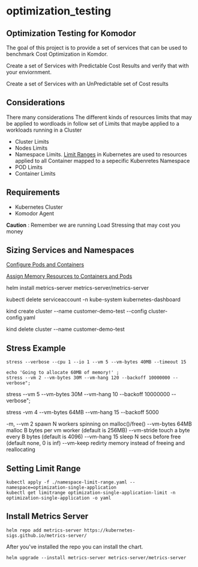 # optimization_testing
## Optimization Testing for Komodor

The goal of this project is to provide a set of services that can be used
to benchmark Cost Optimization in Komdor.

Create a set of Services with Predictable Cost Results and verify that with your
enviornment. 

Create a set of Services with an UnPredictable set of Cost results

## Considerations
There many considerations 
The different kinds of resources limits that may be applied to wordloads in 
follow set of Limits that maybe applied to a workloads running in a Cluster

- Cluster Limits 
- Nodes Limits 
- Namespace Limits. [Limit Ranges](https://kubernetes.io/docs/tasks/administer-cluster/manage-resources/memory-constraint-namespace/) in Kubernetes are used to resources applied to all Container mapped to a 
sepecific Kubenretes Namespace 
- POD Limits
- Container Limits 

## Requirements

- Kubernetes Cluster
- Komodor Agent

**Caution** : Remember we are running Load Stressing that may cost you money

## Sizing Services and Namespaces 

[Configure Pods and Containers
](https://kubernetes.io/docs/tasks/configure-pod-container/)

[Assign Memory Resources to Containers and Pods
](https://kubernetes.io/docs/tasks/configure-pod-container/assign-memory-resource/)


helm install metrics-server metrics-server/metrics-server

kubectl delete serviceaccount -n kube-system kubernetes-dashboard

kind create cluster --name customer-demo-test --config cluster-config.yaml

kind delete  cluster --name  customer-demo-test

## Stress Example

```
stress --verbose --cpu 1 --io 1 --vm 5 --vm-bytes 40MB --timeout 15

echo 'Going to allocate 60MB of memory!' ;
stress --vm 2 --vm-bytes 30M --vm-hang 120 --backoff 10000000 --verbose";

```
stress --vm 5 --vm-bytes 30M --vm-hang 10 --backoff 10000000 --verbose";

stress -vm 4 --vm-bytes 64MB --vm-hang 15 --backoff 5000

-m, --vm 2         spawn N workers spinning on malloc()/free()
     --vm-bytes 64MB   malloc B bytes per vm worker (default is 256MB)
     --vm-stride   touch a byte every B bytes (default is 4096)
     --vm-hang 15    sleep N secs before free (default none, 0 is inf)
     --vm-keep      redirty memory instead of freeing and reallocating


## Setting Limit Range
```
kubectl apply -f ./namespace-limit-range.yaml --namespace=optimization-single-application
kubectl get limitrange optimization-single-application-limit -n optimization-single-application -o yaml 
```

## Install Metrics Server 
```
helm repo add metrics-server https://kubernetes-sigs.github.io/metrics-server/
```
After you've installed the repo you can install the chart.
```
helm upgrade --install metrics-server metrics-server/metrics-server
```
